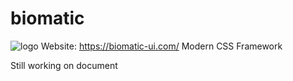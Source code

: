 # biomatic
![logo](https://raw.githubusercontent.com/BioMaRu/biomatic-doc/blob/master/src/assets/logo.svg)
Website: https://biomatic-ui.com/
Modern CSS Framework

Still working on document
